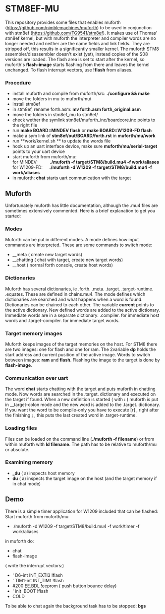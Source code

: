 # STM8EF-MU
This repository provides some files that enables muforth (https://github.com/nimblemachines/muforth) to be used in conjunction with stm8ef (https://github.com/TG9541/stm8ef). It makes use of Thomas' stm8ef kernel, but with muforth the interpreter and compiler words are no longer needed and neither are the name fields and link fields. They are stripped off, this results in a significantly smaller kernel. The muforth STM8 assembler/disassembler doesn't exist (yet), instead copies of the S08 versions are loaded. The flash area is set to start after the kernel, so muforth's **flash-image** starts flashing from there and leaves the kernel unchanged. To flash interrupt vectors, use **!flash** from aliases.  

### Procedure
* install muforth and compile from muforth/src: **./configure && make**
* move the folders in mu to muforth/mu/
* install stm8ef
* in stm8ef, rename forth.asm:  **mv forth.asm forth_original.asm**
* move the folders in stm8ef_mu to stm8ef/
* check wether the symlink stm8ef/muforth_inc/boardcore.inc points to the right file
* run **make BOARD=MINDEV flash** or **make BOARD=W1209-FD flash**
* make a sym link of **stm8ef/out/BOARD/forth.rst** in **muforth/mu/work**
* run **work/kernel.sh ** to update the words file
* hook up an uart interface device, make sure **muforth/mu/serial-target** points to your uart device
* start muforth from muforth/mu:  
for MINDEV: &emsp; &emsp; **./muforth -f target/STM8/build.mu4 -f work/aliases**   
for W1209-FD: &emsp; **./muforth -d W1209 -f target/STM8/build.mu4 -f work/aliases**   
* in muforth: **chat** starts uart communication with the target
  
## Muforth
Unfortunately muforth has little documentation, although the .mu4 files are sometimes extensively commented. Here is a brief explanation to get you started:

### Modes
Muforth can be put in different modes. A mode defines how input commands are interpreted. These are some commands to switch mode:  
+ __meta      ( create new target words)
+ __chatting  ( chat with target, create new target words)
+ __host      ( normal forth console, create host words)

### Dictionaries
Muforth has several dictionaries, ie .forth. .meta. .target. .target-runtime. .equates. These are defined in chains.mu4. The mode defines which dictionaries are searched and what happens when a word is found. Dictionaries can be chained to each other. The variable **current** points to the active dictionary. New defined words are added to the active dictionary. Immediate words are in a separate dictionary: .compiler. for immediate host words and .target-compiler. for immediate target words.

### Target memory images
Muforth keeps images of the target memories on the host. For STM8 there are two images: one for flash and one for ram. The 2variable **dp** holds the start address and current pusition of the active image. Words to switch between images: **ram** and **flash**. Flashing the image to the target is done by **flash-image**.

### Communication over uart
The word **chat** starts chatting with the target and puts muforth in chatting mode. Now words are searched in the .target. dictionary and executed on the target if found. When a new definition is started ( with **:** ) muforth is put in __target-colon mode and the new word is added to the .target. dictionary. If you want the word to be compile-only you have to execute [r] , right after the finishing **;** , this puts the last created word in .target-runtime.

### Loading files
Files can be loaded on the command line (**./muforth -f filename**) or from within muforth with **ld filename**. The path has to be relative to muforth/mu or absolute.

### Examining memory
+ **_du** ( a) inspects host memory
+ **du**  ( a) inspects the target image on the host (and the target memory if in chat mode)

## Demo
There is a simple timer application for W1209 included that can be flashed:  
Start muforth from muforth/mu
+ ./muforth -d W1209 -f target/STM8/build.mu4 -f work/timer -f work/aliases  

in muforth do:
+ chat  
+ flash-image  

( write the interrupt vectors:)
+ ' D6-int INT_EXTI3 !flash  
+ ' TIM1-int INT_TIM1 !flash  
+ #200 EE.BDL !eeprom  ( push button bounce delay)  
+ ' init 'BOOT !flash  
+ COLD  

To be able to chat again the background task has to be stopped: **bgs**
